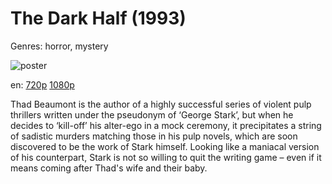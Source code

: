 # The Dark Half (1993)

Genres: horror, mystery

![poster](http://image.tmdb.org/t/p/w500/x9ROx7QrJkMK7vet6uhsgrM4Y8Z.jpg)

en:
  [720p](magnet:?xt=urn:btih:cb23c307c5add731ee2ee66d18bfb26e51e7073a&dn=The+Dark+Half+%281993%29+720p+BrRip+x264+-+YIFY&tr=udp%3A%2F%2Ftracker.openbittorrent.com%3A80%2Fannounce&tr=udp%3A%2F%2Fglotorrents.pw%3A6969%2Fannounce&tr=udp%3A%2F%2Ftracker.openbittorrent.com%3A80%2Fannounce&tr=udp%3A%2F%2Ftracker.opentrackr.org%3A1337%2Fannounce&tr=udp%3A%2F%2Fzer0day.to%3A1337%2Fannounce&tr=udp%3A%2F%2Ftracker.coppersurfer.tk%3A6969%2Fannounce)
  [1080p](magnet:?xt=urn:btih:8ADC0AD1BFB6C77B4361F1F341753A1919C89C74&tr=udp://glotorrents.pw:6969/announce&tr=udp://tracker.opentrackr.org:1337/announce&tr=udp://torrent.gresille.org:80/announce&tr=udp://tracker.openbittorrent.com:80&tr=udp://tracker.coppersurfer.tk:6969&tr=udp://tracker.leechers-paradise.org:6969&tr=udp://p4p.arenabg.ch:1337&tr=udp://tracker.internetwarriors.net:1337)
  


Thad Beaumont is the author of a highly successful series of violent pulp thrillers written under the pseudonym of ‘George Stark’, but when he decides to ‘kill-off’ his alter-ego in a mock ceremony, it precipitates a string of sadistic murders matching those in his pulp novels, which are soon discovered to be the work of Stark himself. Looking like a maniacal version of his counterpart, Stark is not so willing to quit the writing game – even if it means coming after Thad's wife and their baby.